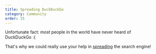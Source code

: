 ```yaml
---
title: Spreading DuckDuckGo
category: Community
order: 25
---
```

<html><body><p>Unfortunate fact: most people in the world have never heard of DuckDuckGo :(</p>&#xD;
&#xD;
<p>That's why we could really use your help in <a href="https://duckduckgo.com/spread">spreading</a> the search engine!</p></body></html>